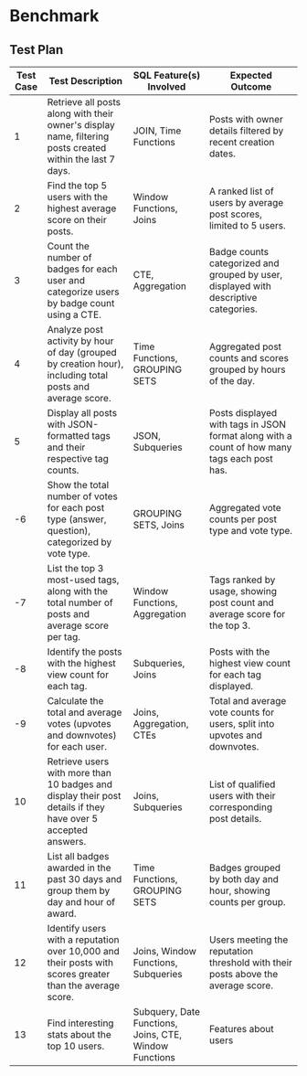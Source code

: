 # Benchmark
## Test Plan

| Test Case | Test Description | SQL Feature(s) Involved         | Expected Outcome                                                                 |
|-----------|------------------|---------------------------------|---------------------------------------------------------------------------------|
| 1         | Retrieve all posts along with their owner's display name, filtering posts created within the last 7 days. | JOIN, Time Functions                     | Posts with owner details filtered by recent creation dates.                     |
| 2         | Find the top 5 users with the highest average score on their posts. | Window Functions, Joins                  | A ranked list of users by average post scores, limited to 5 users.              |
| 3         | Count the number of badges for each user and categorize users by badge count using a CTE. | CTE, Aggregation                         | Badge counts categorized and grouped by user, displayed with descriptive categories. |
| 4         | Analyze post activity by hour of day (grouped by creation hour), including total posts and average score. | Time Functions, GROUPING SETS            | Aggregated post counts and scores grouped by hours of the day.                  |
| 5         | Display all posts with JSON-formatted tags and their respective tag counts. | JSON, Subqueries                         | Posts displayed with tags in JSON format along with a count of how many tags each post has. |
| -6         | Show the total number of votes for each post type (answer, question), categorized by vote type. | GROUPING SETS, Joins                     | Aggregated vote counts per post type and vote type.                             |
| -7         | List the top 3 most-used tags, along with the total number of posts and average score per tag. | Window Functions, Aggregation            | Tags ranked by usage, showing post count and average score for the top 3.       |
| -8         | Identify the posts with the highest view count for each tag. | Subqueries, Joins                        | Posts with the highest view count for each tag displayed.                       |
| -9         | Calculate the total and average votes (upvotes and downvotes) for each user. | Joins, Aggregation, CTEs                 | Total and average vote counts for users, split into upvotes and downvotes.      |
| 10        | Retrieve users with more than 10 badges and display their post details if they have over 5 accepted answers. | Joins, Subqueries                        | List of qualified users with their corresponding post details.                  |
| 11        | List all badges awarded in the past 30 days and group them by day and hour of award. | Time Functions, GROUPING SETS            | Badges grouped by both day and hour, showing counts per group.                  |
| 12        | Identify users with a reputation over 10,000 and their posts with scores greater than the average score. | Joins, Window Functions, Subqueries      | Users meeting the reputation threshold with their posts above the average score.|
| 13        | Find interesting stats about the top 10 users. | Subquery, Date Functions, Joins, CTE, Window Functions | Features about users                                                          |
